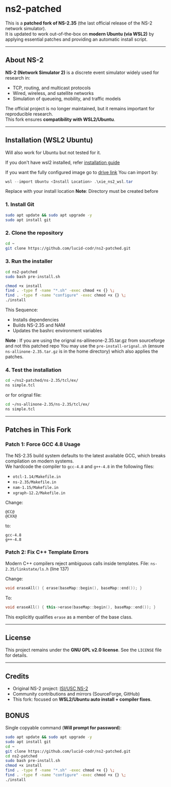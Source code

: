 # ns2-patched
This is a **patched fork of NS-2.35** (the last official release of the NS-2 network simulator).  
It is updated to work out-of-the-box on **modern Ubuntu (via WSL2)** by applying essential patches and providing an automatic install script.

---

## About NS-2
**NS-2 (Network Simulator 2)** is a discrete event simulator widely used for research in:
- TCP, routing, and multicast protocols
- Wired, wireless, and satellite networks
- Simulation of queueing, mobility, and traffic models

The official project is no longer maintained, but it remains important for reproducible research.  
This fork ensures **compatibility with WSL2/Ubuntu**.

---
## Installation (WSL2 Ubuntu)
Will also work for Ubuntu but not tested for it.

If you don't have wsl2 installed, refer [installation guide](https://www.freecodecamp.org/news/how-to-install-wsl2-windows-subsystem-for-linux-2-on-windows-10/)

If you want the fully configured image go to [drive link](https://drive.google.com/file/d/19vyjGa7T8rUCGG96N_TKXUJF9v-2wJrL/view?usp=sharing)
You can import by:
```powershell
wsl --import Ubuntu <Install Location> .\xie_ns2_wsl.tar
```
Replace <Install Location> with your install location
**Note**: Directory must be created before

### 1. Install Git

```bash
sudo apt update && sudo apt upgrade -y
sudo apt install git
```

### 2. Clone the repository

```bash
cd ~
git clone https://github.com/lucid-codr/ns2-patched.git
```

### 3. Run the installer

```bash
cd ns2-patched
sudo bash pre-install.sh
```

```bash
chmod +x install
find . -type f -name "*.sh" -exec chmod +x {} \;
find . -type f -name "configure" -exec chmod +x {} \;
./install
```

This Sequence:

* Installs dependencies
* Builds NS-2.35 and NAM
* Updates the bashrc environment variables 

**Note** : If you are using the orignal ns-allineone-2.35.tar.gz from sourceforge and not this patched repo
You may use the `pre-install-orignal.sh` (ensure `ns-allinone-2.35.tar.gz` is in the home directory) which also applies the patches.

### 4. Test the installation

```bash
cd ~/ns2-patched/ns-2.35/tcl/ex/
ns simple.tcl
```
or for orignal file:
```bash
cd ~/ns-allinone-2.35/ns-2.35/tcl/ex/
ns simple.tcl
```

---


## Patches in This Fork
### **Patch 1: Force GCC 4.8 Usage**
The NS-2.35 build system defaults to the latest available GCC, which breaks compilation on modern systems.  
We hardcode the compiler to `gcc-4.8` and `g++-4.8` in the following files:
- `otcl-1.14/Makefile.in`
- `ns-2.35/Makefile.in`
- `nam-1.15/Makefile.in`
- `xgraph-12.2/Makefile.in`

Change:
```make
@CC@
@CXX@
````

to:

```make
gcc-4.8
g++-4.8
```

### **Patch 2: Fix C++ Template Errors**

Modern C++ compilers reject ambiguous calls inside templates.
File: `ns-2.35/linkstate/ls.h` (line 137)

Change:

```cpp
void eraseAll() { erase(baseMap::begin(), baseMap::end()); }
```

To:

```cpp
void eraseAll() { this->erase(baseMap::begin(), baseMap::end()); }
```

This explicitly qualifies `erase` as a member of the base class.

---

## License

This project remains under the **GNU GPL v2.0 license**.
See the `LICENSE` file for details.

---

## Credits

* Original NS-2 project: [ISI/USC NS-2](http://www.isi.edu/nsnam/ns/)
* Community contributions and mirrors (SourceForge, GitHub)
* This fork: focused on **WSL2/Ubuntu auto install + compiler fixes**.

## BONUS
Single copyable command (**Will prompt for password**):
```bash
sudo apt update && sudo apt upgrade -y
sudo apt install git
cd ~
git clone https://github.com/lucid-codr/ns2-patched.git
cd ns2-patched
sudo bash pre-install.sh
chmod +x install
find . -type f -name "*.sh" -exec chmod +x {} \;
find . -type f -name "configure" -exec chmod +x {} \;
./install
```